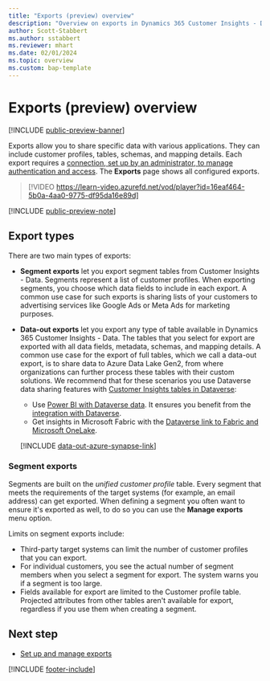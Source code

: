 ```yaml
---
title: "Exports (preview) overview"
description: "Overview on exports in Dynamics 365 Customer Insights - Data."
author: Scott-Stabbert
ms.author: sstabbert
ms.reviewer: mhart
ms.date: 02/01/2024
ms.topic: overview
ms.custom: bap-template
---
```


# Exports (preview) overview

[!INCLUDE [public-preview-banner](includes/public-preview-banner.md)]

Exports allow you to share specific data with various applications. They can include customer profiles, tables, schemas, and mapping details. Each export requires a [connection, set up by an administrator, to manage authentication and access](connections.md). The **Exports** page shows all configured exports.

> [!VIDEO https://learn-video.azurefd.net/vod/player?id=16eaf464-5b0a-4aa0-9775-df95da16e89d]

[!INCLUDE [public-preview-note](includes/public-preview-note.md)]

## Export types

There are two main types of exports:  

- **Segment exports** let you export segment tables from Customer Insights - Data. Segments represent a list of customer profiles. When exporting segments, you choose which data fields to include in each export. A common use case for such exports is sharing lists of your customers to advertising services like Google Ads or Meta Ads for marketing purposes.
- **Data-out exports** let you export any type of table available in Dynamics 365 Customer Insights - Data. The tables that you select for export are exported with all data fields, metadata, schemas, and mapping details. A common use case for the export of full tables, which we call a data-out export, is to share data to Azure Data Lake Gen2, from where organizations can further process these tables with their custom solutions. We recommend that for these scenarios you use Dataverse data sharing features with [Customer Insights tables in Dataverse](tables.md#view-customer-insights---data-tables-in-dataverse):
  - Use [Power BI with Dataverse data](/power-apps/maker/data-platform/use-powerbi-dataverse). It ensures you benefit from the [integration with Dataverse](integrate-d365-apps.md).
  - Get insights in Microsoft Fabric with the [Dataverse link to Fabric and Microsoft OneLake](/power-apps/maker/data-platform/azure-synapse-link-view-in-fabric).

  [!INCLUDE [data-out-azure-synapse-link](includes/data-out-azure-synapse-link.md)]

### Segment exports

Segments are built on the *unified customer profile* table. Every segment that meets the requirements of the target systems (for example, an email address) can get exported. When defining a segment you often want to ensure it's exported as well, to do so you can use the **Manage exports** menu option.

Limits on segment exports include:

- Third-party target systems can limit the number of customer profiles that you can export.
- For individual customers, you see the actual number of segment members when you select a segment for export. The system warns you if a segment is too large.
- Fields available for export are limited to the Customer profile table. Projected attributes from other tables aren't available for export, regardless if you use them when creating a segment.

## Next step

- [Set up and manage exports](export-manage.md)

[!INCLUDE [footer-include](includes/footer-banner.md)]
